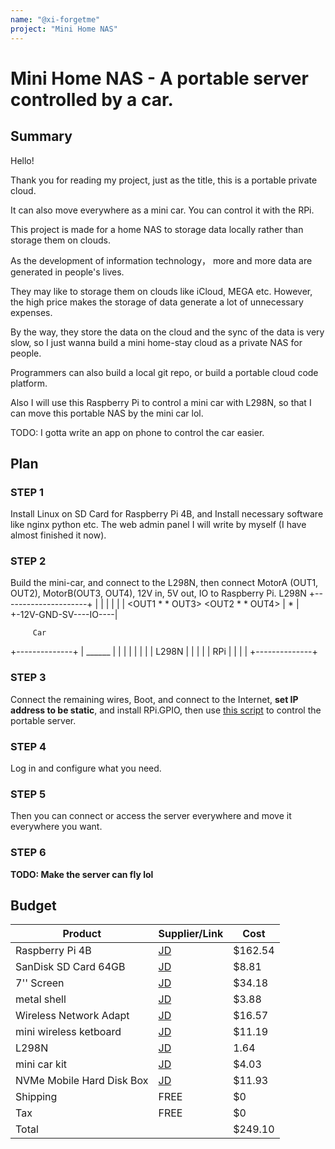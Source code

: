```yaml
---
name: "@xi-forgetme"
project: "Mini Home NAS"
---
```


# Mini Home NAS - A portable server controlled by a car.

## Summary

Hello!

Thank you for reading my project, just as the title, this is a portable private cloud.

It can also move everywhere as a mini car. You can control it with the RPi.

This project is made for a home NAS to storage data locally rather than storage them on clouds.

As the development of information technology， more and more data are generated in people's lives.

They may like to storage them on clouds like iCloud, MEGA etc. However, the high price makes the storage of data generate a lot of unnecessary expenses.

By the way, they store the data on the cloud and the sync of the data is very slow, so I just wanna build a mini home-stay cloud as a private NAS for people.

Programmers can also build a local git repo, or build a portable cloud code platform.

Also I will use this Raspberry Pi to control a mini car with L298N, so that I can move this portable NAS by the mini car lol.

TODO: I gotta write an app on phone to control the car easier.


## Plan
### STEP 1
Install Linux on SD Card for Raspberry Pi 4B, and Install necessary software like nginx python etc. The web admin panel I will write by myself (I have almost finished it now).

### STEP 2
Build the mini-car, and connect to the L298N, then connect MotorA (OUT1, OUT2), MotorB(OUT3, OUT4), 12V in, 5V out, IO to Raspberry Pi.
         L298N
+---------------------+
|                     |
|                     |
|                     |
<OUT1 *         * OUT3>
<OUT2 *         * OUT4>
|  *                  |
+-12V-GND-SV----IO----|

         Car
  +--------------+
  |    ______    |
 | |   |    |   | |
  |     L298N    |
  |              |
 | |    RPi     | |
  |              |
  +--------------+
### STEP 3
Connect the remaining wires, Boot, and connect to the Internet, **set IP address to be static**, and install RPi.GPIO, then use [this script](https://github.com/xi-forgetme/PyCar) to control the portable server.

### STEP 4
Log in and configure what you need.

### STEP 5
Then you can connect or access the server everywhere and move it everywhere you want.

### STEP 6
**TODO: Make the server can fly lol**

## Budget


| Product         | Supplier/Link                         | Cost   |
| --------------- | ------------------------------------- | ------ |
| Raspberry Pi 4B | [JD](https://item.jd.com/100020415183.html) | $162.54  |
| SanDisk SD Card 64GB | [JD](https://item.jd.com/2141154.html)  | $8.81 |
| 7'' Screen | [JD](https://item.m.jd.com/product/44632987580.html) | $34.18 |
| metal shell | [JD](https://item.m.jd.com/product/55298728091.html) | $3.88 |
| Wireless Network Adapt | [JD](https://item.m.jd.com/product/10051857225000.html) | $16.57|
| mini wireless ketboard | [JD](https://item.m.jd.com/product/10041381894140.html) | $11.19 |
| L298N | [JD](https://item.m.jd.com/product/10054711210476.html) | 1.64 |
| mini car kit | [JD](https://item.m.jd.com/product/67803770281.html) | $4.03 |
| NVMe Mobile Hard Disk Box | [JD](https://item.m.jd.com/product/100044436249.html) | $11.93 |
| Shipping | FREE | $0|
| Tax | FREE | $0 |
| Total | | $249.10 |
